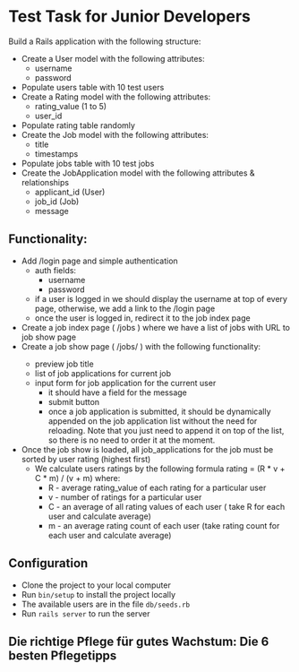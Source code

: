 # Test Task for Junior Developers

Build a Rails application with the following structure:
* Create a User model with the following attributes:
  * username
  * password
* Populate users table with 10 test users
* Create a Rating model with the following attributes:
  * rating_value (1 to 5)
  * user_id
* Populate rating table randomly
* Create the Job model with the following attributes:
  * title
  * timestamps
* Populate jobs table with 10 test jobs
* Create the JobApplication model with the following attributes & relationships
  * applicant_id (User)
  * job_id (Job)
  * message
## Functionality:

* Add /login page and simple authentication
  * auth fields:
    * username
    * password
  * if a user is logged in we should display the username at top of every page, otherwise, we add a link to the /login page
  * once the user is logged in, redirect it to the job index page
* Create a job index page ( /jobs ) where we have a list of jobs with URL to job show page
* Create a job show page ( /jobs/<id> ) with the following functionality:
  * preview job title
  * list of job applications for current job
  * input form for job application for the current user
    * it should have a field for the message
    * submit button
    * once a job application is submitted, it should be dynamically appended on the job application list without the need for
reloading. Note that you just need to append it on top of the list, so there is no need to order it at the moment.
* Once the job show is loaded, all job_applications for the job must be sorted
by user rating (highest first)
  * We calculate users ratings by the following formula rating = (R * v + C * m) / (v + m) where:
    * R - average rating_value of each rating for a particular user
    * v - number of ratings for a particular user
    * C - an average of all rating values of each user ( take R for each user and calculate average)
    * m - an average rating count of each user (take rating count for each user and calculate average)
## Configuration
* Clone the project to your local computer
* Run `bin/setup` to install the project locally
* The available users are in the file `db/seeds.rb`
* Run `rails server` to run the server

## Die richtige Pflege für gutes Wachstum: Die 6 besten Pflegetipps
